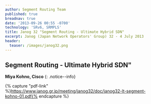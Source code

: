 ```yaml
---
author: Segment Routing Team
published: true
breadnav: true
date: '2013-09-26 00:55 -0700'
technology: 'SRv6, SRMPLS'
title: Janog 32 "Segment Routing - Ultimate Hybrid SDN"
excerpt: Janog (Japan Network Operators' Group) 32 - 4 July 2013
header:
  teaser: /images/janog32.png
---
```


## Segment Routing - Ultimate Hybrid SDN"

**Miya Kohno, Cisco**
{: .notice--info}  

{% capture "pdf-link" %}https://www.janog.gr.jp/meeting/janog32/doc/janog32-lt-segment-kohno-01.pdf{% endcapture %}

<script src="{{ 'assets/js/pdfobject.min.js' | relative_url }}"></script>
<div class="fitvidsignore" id="pdf"></div>
<script>PDFObject.embed(" {{ pdf-link }} ", "#pdf", {height: "21.5em", width: "31.3em"});</script>
